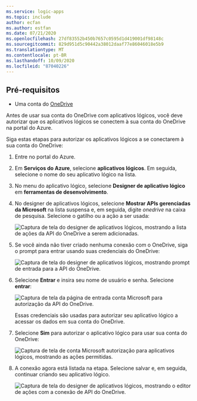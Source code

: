 ```yaml
---
ms.service: logic-apps
ms.topic: include
author: ecfan
ms.author: estfan
ms.date: 07/21/2020
ms.openlocfilehash: 27df83552b450b7657c0595d1d419001df98148c
ms.sourcegitcommit: 829d951d5c90442a38012daaf77e86046018e5b9
ms.translationtype: MT
ms.contentlocale: pt-BR
ms.lasthandoff: 10/09/2020
ms.locfileid: "87040226"
---
```

## <a name="prerequisites"></a>Pré-requisitos

* Uma conta do [OneDrive](https://www.microsoft.com/store/apps/onedrive/9wzdncrfj1p3) 

Antes de usar sua conta do OneDrive com aplicativos lógicos, você deve autorizar que os aplicativos lógicos se conectem à sua conta do OneDrive na portal do Azure.

Siga estas etapas para autorizar os aplicativos lógicos a se conectarem à sua conta do OneDrive:  

1. Entre no portal do Azure. 

1. Em **Serviços do Azure**, selecione **aplicativos lógicos**. Em seguida, selecione o nome do seu aplicativo lógico na lista.

1. No menu do aplicativo lógico, selecione **Designer de aplicativo lógico** em **ferramentas de desenvolvimento**.

1. No designer de aplicativos lógicos, selecione **Mostrar APIs gerenciadas da Microsoft** na lista suspensa e, em seguida, digite *onedrive* na caixa de pesquisa. Selecione o gatilho ou a ação a ser usada:

   ![Captura de tela do designer de aplicativos lógicos, mostrando a lista de ações da API do OneDrive a serem adicionadas.](./media/connectors-create-api-onedrive/onedrive-1.png)

2. Se você ainda não tiver criado nenhuma conexão com o OneDrive, siga o prompt para entrar usando suas credenciais do OneDrive:  

   ![Captura de tela do designer de aplicativos lógicos, mostrando prompt de entrada para a API do OneDrive.](./media/connectors-create-api-onedrive/onedrive-2.png)

3. Selecione **Entrar** e insira seu nome de usuário e senha. Selecione **entrar**: 

   ![Captura de tela da página de entrada conta Microsoft para autorização da API do OneDrive.](./media/connectors-create-api-onedrive/onedrive-3.png)   

    Essas credenciais são usadas para autorizar seu aplicativo lógico a acessar os dados em sua conta do OneDrive. 

4. Selecione **Sim** para autorizar o aplicativo lógico para usar sua conta do OneDrive:  

   ![Captura de tela de conta Microsoft autorização para aplicativos lógicos, mostrando as ações permitidas.](./media/connectors-create-api-onedrive/onedrive-4.png)   
   
5. A conexão agora está listada na etapa. Selecione salvar e, em seguida, continuar criando seu aplicativo lógico. 

   ![Captura de tela do designer de aplicativos lógicos, mostrando o editor de ações com a conexão de API do OneDrive.](./media/connectors-create-api-onedrive/onedrive-5.png)
